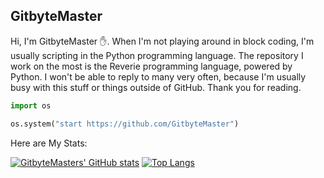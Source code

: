 ## GitbyteMaster
Hi, I'm GitbyteMaster ✋. When I'm not playing around in block coding, I'm usually scripting in the Python programming language. The repository I work on the most is the Reverie programming language, powered by Python. I won't be able to reply to many very often, because I'm usually busy with this stuff or things outside of GitHub. Thank you for reading.

```python
import os

os.system("start https://github.com/GitbyteMaster")
```
Here are My Stats:

[![GitbyteMasters' GitHub stats](https://github-readme-stats.vercel.app/api?username=GitbyteMaster)]()
[![Top Langs](https://github-readme-stats.vercel.app/api/top-langs/?username=GitbyteMaster)]()
